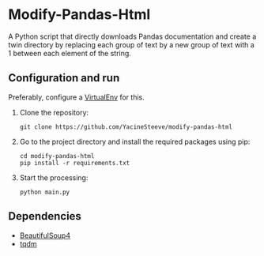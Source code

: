# Modify-Pandas-Html

A Python script that directly downloads Pandas documentation and create a twin directory by replacing each group of text
by a new group of text with a 1 between each element of the string.

## Configuration and run

Preferably, configure a [VirtualEnv](https://docs.python.org/3/tutorial/venv.html) for this.

1. Clone the repository:

    ```commandline
    git clone https://github.com/YacineSteeve/modify-pandas-html
    ```

2. Go to the project directory and install the required packages using pip:

    ```commandline
    cd modify-pandas-html
    pip install -r requirements.txt
    ```
   
3. Start the processing:

    ```commandline
    python main.py
    ```

## Dependencies

* [BeautifulSoup4](https://www.crummy.com/software/BeautifulSoup/)
* [tqdm](https://tqdm.github.io/)
